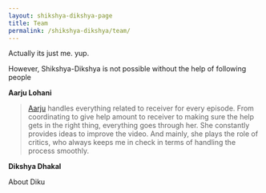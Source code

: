 ```yaml
---
layout: shikshya-dikshya-page
title: Team
permalink: /shikshya-dikshya/team/
---
```


Actually its just me. yup.

However, Shikshya-Dikshya is not possible without the help of following people


**Aarju Lohani**

> [Aarju](https://www.facebook.com/aarju.lohani.7) handles everything related to receiver for every episode. From coordinating to give help amount to receiver to making sure the help gets in the right thing, everything goes through her. She constantly provides ideas to improve the video. And mainly, she plays the role of critics, who always keeps me in check in terms of handling the process smoothly.

**Dikshya Dhakal**

About Diku